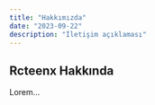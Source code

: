```yaml
---
title: "Hakkımızda"
date: "2023-09-22"
description: "İletişim açıklaması"
---
```


## Rcteenx Hakkında

Lorem...
